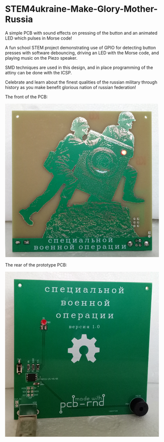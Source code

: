# STEM4ukraine-Make-Glory-Mother-Russia

A simple PCB with sound effects on pressing of the button and an animated LED which pulses in Morse code!

A fun school STEM project demonstrating use of GPIO for detecting button presses with software debouncing, driving an LED with the Morse code, and playing music on the Piezo speaker.

SMD techniques are used in this design, and in place programming of the attiny can be done with the ICSP.

Celebrate and learn about the finest qualities of the russian military through history as you make benefit glorious nation of russian federation!

The front of the PCB:

![prototype front](images/SpecialMilitaryOperationFront.jpg)

The rear of the prototype PCB:

![prototype back](images/SpecialMilitaryOperationReverse.jpg)
